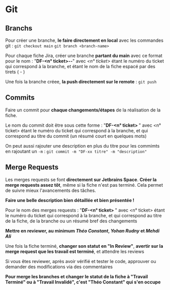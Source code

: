 # Git

## Branchs

Pour créer une branche, **le faire directement en local** avec les commandes git :
`git checkout main`
`git branch <branch-name>`

Pour chaque fiche Jira, créer une branche **partant du main** avec ce format pour le nom : "**DF-<n° ticket>--<nom-fiche>**" 
avec *<n° ticket>* étant le numéro du ticket qui correspond à la branche, et *<nom-fiche>* étant le nom de la fiche espacé par des tirets ( - )

Une fois la branche créee, **la push directement sur le remote** :
`git push`

## Commits 

Faire un commit pour **chaque changements/étapes** de la réalisation de la fiche.

Le nom du commit doit être sous cette forme : "**DF-<n° ticket> <titre>**" 
avec <n° ticket> étant le numéro du ticket qui correspond à la branche, et <titre> qui correspond au titre du commit (un résumé court en quelques mots)

On peut aussi rajouter une description en plus du titre pour les commimts en rajoutant un `-m` :
`git commit -m "DF-xx titre" -m "description"`

## Merge Requests

Les merges requests se font **directement sur Jetbrains Space**. **Créer la merge requests assez tôt**, même si la fiche n'est pas terminé.
Cela permet de suivre mieux l'avancements des tâches.

**Faire une belle description bien détaillée et bien présentée !**

Pour le nom des merges requests : "**DF-<n° ticket> <titre>**"
avec <n° ticket> étant le numéro du ticket qui correspond à la branche, et <titre> qui correspond au titre de la fiche, de la branche ou un résumé bref des changements

**Mettre en reviewer, au minimum *Théo Constant*, *Yohan Rudny* et *Mehdi Ali***

Une fois la fiche terminé, **changer son statut en "In Review"**, **avertir sur la merge request que les travail est terminé**,
et attendre les reviews

Si vous êtes reviewer, après avoir vérifié et tester le code, approuver ou demander des modifications via des commentaires

**Pour merge les branches et changer le statut de la fiche à "Travail Terminé" ou à "Travail Invalidé",
c'est "Théo Constant" qui s'en occupe**